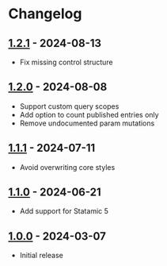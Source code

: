 # Changelog

## [1.2.1] - 2024-08-13

- Fix missing control structure

## [1.2.0] - 2024-08-08

- Support custom query scopes
- Add option to count published entries only
- Remove undocumented param mutations

## [1.1.1] - 2024-07-11

- Avoid overwriting core styles

## [1.1.0] - 2024-06-21

- Add support for Statamic 5

## [1.0.0] - 2024-03-07

- Initial release

[1.2.1]: https://github.com/daun/statamic-widget-collection-count/releases/tag/v1.2.1
[1.2.0]: https://github.com/daun/statamic-widget-collection-count/releases/tag/v1.2.0
[1.1.1]: https://github.com/daun/statamic-widget-collection-count/releases/tag/v1.1.1
[1.1.0]: https://github.com/daun/statamic-widget-collection-count/releases/tag/v1.1.0
[1.0.0]: https://github.com/daun/statamic-widget-collection-count/releases/tag/v1.0.0
